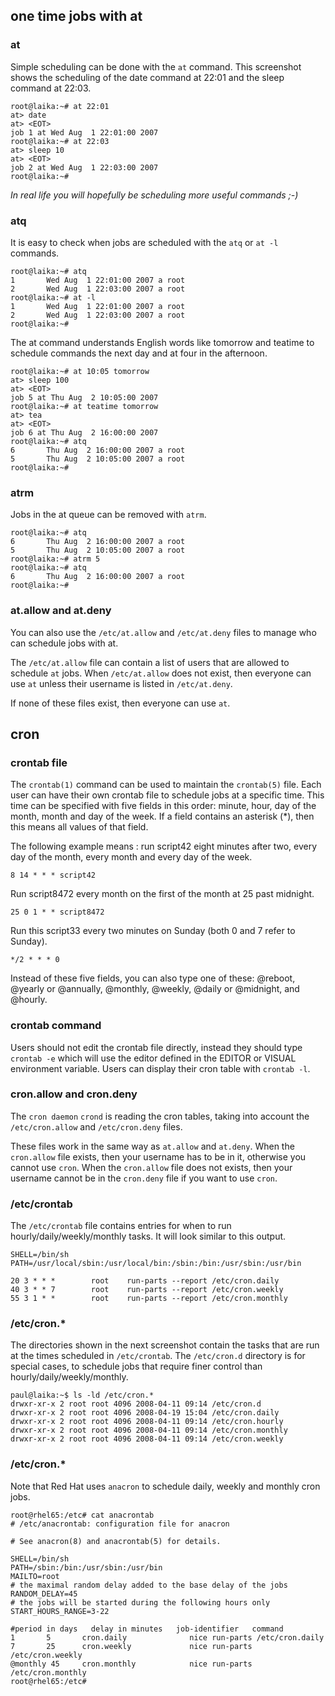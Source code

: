 ## one time jobs with at

### at

Simple scheduling can be done with the `at` command. This
screenshot shows the scheduling of the date command at 22:01 and the
sleep command at 22:03.

    root@laika:~# at 22:01
    at> date
    at> <EOT>
    job 1 at Wed Aug  1 22:01:00 2007
    root@laika:~# at 22:03
    at> sleep 10
    at> <EOT>
    job 2 at Wed Aug  1 22:03:00 2007
    root@laika:~#

*In real life you will hopefully be scheduling more useful commands ;-)*

### atq

It is easy to check when jobs are scheduled with the `atq`
or `at -l` commands.

    root@laika:~# atq
    1       Wed Aug  1 22:01:00 2007 a root
    2       Wed Aug  1 22:03:00 2007 a root
    root@laika:~# at -l
    1       Wed Aug  1 22:01:00 2007 a root
    2       Wed Aug  1 22:03:00 2007 a root
    root@laika:~#

The at command understands English words like tomorrow and teatime to
schedule commands the next day and at four in the afternoon.

    root@laika:~# at 10:05 tomorrow
    at> sleep 100
    at> <EOT>
    job 5 at Thu Aug  2 10:05:00 2007
    root@laika:~# at teatime tomorrow
    at> tea
    at> <EOT>
    job 6 at Thu Aug  2 16:00:00 2007
    root@laika:~# atq
    6       Thu Aug  2 16:00:00 2007 a root
    5       Thu Aug  2 10:05:00 2007 a root
    root@laika:~#

### atrm

Jobs in the at queue can be removed with `atrm`.

    root@laika:~# atq
    6       Thu Aug  2 16:00:00 2007 a root
    5       Thu Aug  2 10:05:00 2007 a root
    root@laika:~# atrm 5
    root@laika:~# atq
    6       Thu Aug  2 16:00:00 2007 a root
    root@laika:~#

### at.allow and at.deny

You can also use the `/etc/at.allow` and
`/etc/at.deny` files to manage who can schedule jobs with
at.

The `/etc/at.allow` file can contain a list of users that are allowed to
schedule `at` jobs. When `/etc/at.allow` does not exist, then everyone
can use `at` unless their username is listed in `/etc/at.deny`.

If none of these files exist, then everyone can use `at`.

## cron

### crontab file

The `crontab(1)` command can be used to maintain the
`crontab(5)` file. Each user can have their own crontab
file to schedule jobs at a specific time. This time can be specified
with five fields in this order: minute, hour, day of the month, month
and day of the week. If a field contains an asterisk (\*), then this
means all values of that field.

The following example means : run script42 eight minutes after two,
every day of the month, every month and every day of the week.

    8 14 * * * script42

Run script8472 every month on the first of the month at 25 past
midnight.

    25 0 1 * * script8472

Run this script33 every two minutes on Sunday (both 0 and 7 refer to
Sunday).

    */2 * * * 0

Instead of these five fields, you can also type one of these: \@reboot,
\@yearly or \@annually, \@monthly, \@weekly, \@daily or \@midnight, and
\@hourly.

### crontab command

Users should not edit the crontab file directly, instead they should
type `crontab -e` which will use the editor defined in the EDITOR or
VISUAL environment variable. Users can display their cron table with
`crontab -l`.

### cron.allow and cron.deny

The `cron daemon` `crond` is reading the cron tables, taking into
account the `/etc/cron.allow` and
`/etc/cron.deny` files.

These files work in the same way as `at.allow` and `at.deny`. When the
`cron.allow` file exists, then your username has to be in it, otherwise
you cannot use `cron`. When the `cron.allow` file does not exists, then
your username cannot be in the `cron.deny` file if you want to use
`cron`.

### /etc/crontab

The `/etc/crontab` file contains entries for when to run
hourly/daily/weekly/monthly tasks. It will look similar to this output.

    SHELL=/bin/sh
    PATH=/usr/local/sbin:/usr/local/bin:/sbin:/bin:/usr/sbin:/usr/bin

    20 3 * * *        root    run-parts --report /etc/cron.daily
    40 3 * * 7        root    run-parts --report /etc/cron.weekly
    55 3 1 * *        root    run-parts --report /etc/cron.monthly

### /etc/cron.\*

The directories shown in the next screenshot contain the tasks that are
run at the times scheduled in `/etc/crontab`. The
`/etc/cron.d` directory is for special cases, to schedule
jobs that require finer control than hourly/daily/weekly/monthly.

    paul@laika:~$ ls -ld /etc/cron.*
    drwxr-xr-x 2 root root 4096 2008-04-11 09:14 /etc/cron.d
    drwxr-xr-x 2 root root 4096 2008-04-19 15:04 /etc/cron.daily
    drwxr-xr-x 2 root root 4096 2008-04-11 09:14 /etc/cron.hourly
    drwxr-xr-x 2 root root 4096 2008-04-11 09:14 /etc/cron.monthly
    drwxr-xr-x 2 root root 4096 2008-04-11 09:14 /etc/cron.weekly

### /etc/cron.\*

Note that Red Hat uses `anacron` to schedule daily, weekly and monthly
cron jobs.

    root@rhel65:/etc# cat anacrontab
    # /etc/anacrontab: configuration file for anacron

    # See anacron(8) and anacrontab(5) for details.

    SHELL=/bin/sh
    PATH=/sbin:/bin:/usr/sbin:/usr/bin
    MAILTO=root
    # the maximal random delay added to the base delay of the jobs
    RANDOM_DELAY=45
    # the jobs will be started during the following hours only
    START_HOURS_RANGE=3-22

    #period in days   delay in minutes   job-identifier   command
    1       5       cron.daily              nice run-parts /etc/cron.daily
    7       25      cron.weekly             nice run-parts /etc/cron.weekly
    @monthly 45     cron.monthly            nice run-parts /etc/cron.monthly
    root@rhel65:/etc#

